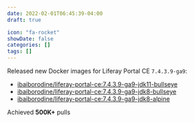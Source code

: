 ```yaml
---
date: 2022-02-01T06:45:39-04:00
draft: true

icon: "fa-rocket"
showDate: false
categories: []
tags: []
---
```


Released new Docker images for Liferay Portal CE `7.4.3.9-ga9`:
- [ibaiborodine/liferay-portal-ce:7.4.3.9-ga9-jdk11-bullseye](https://hub.docker.com/layers/ibaiborodine/liferay-portal-ce/7.4.3.9-ga9-jdk11-bullseye/images/sha256-be28ccb062052b0be2aca19ee323c8b017f4d12acfca8da8d9e63252352fb67f?context=explore)
- [ibaiborodine/liferay-portal-ce:7.4.3.9-ga9-jdk8-bullseye](https://hub.docker.com/layers/ibaiborodine/liferay-portal-ce/7.4.3.9-ga9-jdk8-bullseye/images/sha256-df62d6ae918ab3b8c11539ce404bc7a6a18d8900d39bd03d47f5d23064820fb3?context=explore)
- [ibaiborodine/liferay-portal-ce:7.4.3.9-ga9-jdk8-alpine](https://hub.docker.com/layers/ibaiborodine/liferay-portal-ce/7.4.3.9-ga9-jdk8-alpine/images/sha256-52e00057cbc8cc34b77a54180cbdf743df5d06f74b608ec86e9d76bf2f16d607?context=explore)

Achieved **500K+** pulls
